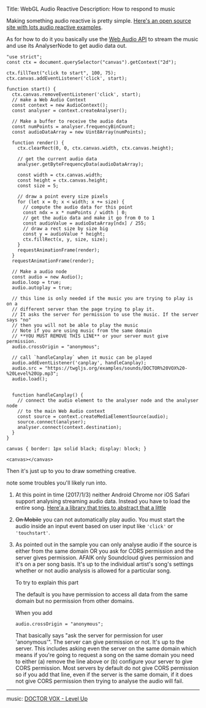 Title: WebGL Audio Reactive
Description: How to respond to music

Making something audio reactive is pretty simple. [Here's an open source site with lots audio reactive examples](https://www.vertexshaderart.com).

As for how to do it you basically use the [Web Audio API]() to stream the music and use its AnalyserNode to get audio data out.

<!-- begin snippet: js hide: false console: true babel: false -->

<!-- language: lang-js -->

    "use strict";
    const ctx = document.querySelector("canvas").getContext("2d");

    ctx.fillText("click to start", 100, 75);
    ctx.canvas.addEventListener('click', start);

    function start() {
      ctx.canvas.removeEventListener('click', start);
      // make a Web Audio Context
      const context = new AudioContext();
      const analyser = context.createAnalyser();

      // Make a buffer to receive the audio data
      const numPoints = analyser.frequencyBinCount;
      const audioDataArray = new Uint8Array(numPoints);

      function render() {
        ctx.clearRect(0, 0, ctx.canvas.width, ctx.canvas.height);

        // get the current audio data
        analyser.getByteFrequencyData(audioDataArray);

        const width = ctx.canvas.width;
        const height = ctx.canvas.height;
        const size = 5;

        // draw a point every size pixels
        for (let x = 0; x < width; x += size) {
          // compute the audio data for this point
          const ndx = x * numPoints / width | 0;
          // get the audio data and make it go from 0 to 1
          const audioValue = audioDataArray[ndx] / 255;
          // draw a rect size by size big
          const y = audioValue * height;
          ctx.fillRect(x, y, size, size);
        }
        requestAnimationFrame(render);
      }
      requestAnimationFrame(render);

      // Make a audio node
      const audio = new Audio();
      audio.loop = true;
      audio.autoplay = true;

      // this line is only needed if the music you are trying to play is on a
      // different server than the page trying to play it.
      // It asks the server for permission to use the music. If the server says "no"
      // then you will not be able to play the music
      // Note if you are using music from the same domain
      // **YOU MUST REMOVE THIS LINE** or your server must give permission.
      audio.crossOrigin = "anonymous";

      // call `handleCanplay` when it music can be played
      audio.addEventListener('canplay', handleCanplay);
      audio.src = "https://twgljs.org/examples/sounds/DOCTOR%20VOX%20-%20Level%20Up.mp3";
      audio.load();


      function handleCanplay() {
        // connect the audio element to the analyser node and the analyser node
        // to the main Web Audio context
        const source = context.createMediaElementSource(audio);
        source.connect(analyser);
        analyser.connect(context.destination);
      }
    }



<!-- language: lang-css -->

    canvas { border: 1px solid black; display: block; }

<!-- language: lang-html -->

    <canvas></canvas>

<!-- end snippet -->

Then it's just up to you to draw something creative.

note some troubles you'll likely run into.

1.  At this point in time (2017/1/3) neither Android Chrome nor iOS Safari support analysing streaming audio data. Instead you have to load the entire song. [Here'a a library that tries to abstract that a little](https://github.com/greggman/audiostreamsource.js)

2. <s>On Mobile</s> you can not automatically play audio. You must start the audio inside an input event based on user input like `'click'` or `'touchstart'`.

3.  As pointed out in the sample you can only analyse audio if the source is either from the same domain OR you ask for CORS permission and the server gives permission. AFAIK only Soundcloud gives permission and it's on a per song basis. It's up to the individual artist's song's settings whether or not audio analysis is allowed for a particular song.

    To try to explain this part

    The default is you have permission to access all data from the same domain but no permission from other domains.

    When you add

        audio.crossOrigin = "anonymous";

    That basically says "ask the server for permission for user 'anonymous'". The server can give permission or not. It's up to the server. This includes asking even the server on the same domain which means if you're going to request a song on the same domain you need to either (a) remove the line above or (b) configure your server to give CORS permission. Most servers by default do not give CORS permission so if you add that line, even if the server is the same domain, if it does not give CORS permission then trying to analyse the audio will fail.

---

music: [DOCTOR VOX - Level Up](http://youtu.be/eUX39M_0MJ8)
